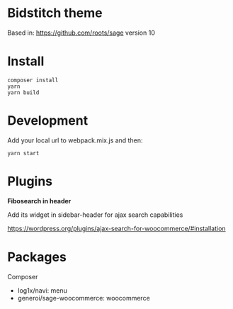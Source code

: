 # Bidstitch theme

Based in: https://github.com/roots/sage version 10

# Install

```
composer install
yarn 
yarn build
```

# Development

Add your local url to webpack.mix.js and then:

```
yarn start
```

# Plugins

**Fibosearch in header**

Add its widget in sidebar-header for ajax search capabilities

https://wordpress.org/plugins/ajax-search-for-woocommerce/#installation

# Packages

Composer 

- log1x/navi: menu
- generoi/sage-woocommerce: woocommerce
